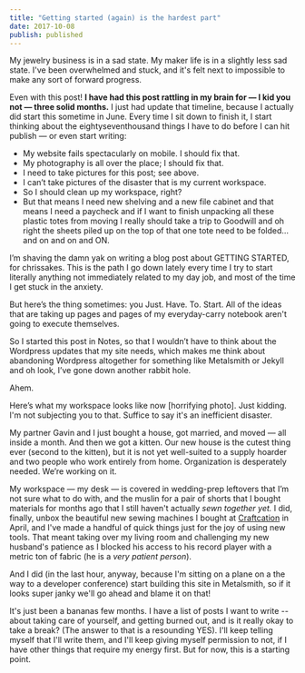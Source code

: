 ```yaml
---
title: "Getting started (again) is the hardest part"
date: 2017-10-08
publish: published
---
```


My jewelry business is in a sad state. My maker life is in a slightly less sad state. I've been overwhelmed and stuck, and it's felt next to impossible to make any sort of forward progress.

Even with this post! **I have had this post rattling in my brain for — I kid you not — three solid months.** I just had update that timeline, because I actually did start this sometime in June. Every time I sit down to finish it, I start thinking about the eightyseventhousand things I have to do before I can hit publish — or even start writing:

* My website fails spectacularly on mobile. I should fix that.
* My photography is all over the place; I should fix that.
* I need to take pictures for this post; see above.
* I can’t take pictures of the disaster that is my current workspace.
* So I should clean up my workspace, right?
* But that means I need new shelving and a new file cabinet and that means I need a paycheck and if I want to finish unpacking all these plastic totes from moving I really should take a trip to Goodwill and oh right the sheets piled up on the top of that one tote need to be folded…and on and on and ON.

I’m shaving the damn yak on writing a blog post about GETTING STARTED, for chrissakes. This is the path I go down lately every time I try to start literally anything not immediately related to my day job, and most of the time I get stuck in the anxiety.

But here’s the thing sometimes: you Just. Have. To. Start. All of the ideas that are taking up pages and pages of my everyday-carry notebook aren't going to execute themselves.

So I started this post in Notes, so that I wouldn’t have to think about the Wordpress updates that my site needs, which makes me think about abandoning Wordpress altogether for something like Metalsmith or Jekyll and oh look, I’ve gone down another rabbit hole.

Ahem.

Here’s what my workspace looks like now [horrifying photo]. Just kidding. I'm not subjecting you to that. Suffice to say it's an inefficient disaster.

My partner Gavin and I just bought a house, got married, and moved — all inside a month. And then we got a kitten. Our new house is the cutest thing ever (second to the kitten), but it is not yet well-suited to a supply hoarder and two people who work entirely from home. Organization is desperately needed. We’re working on it.

My workspace — my desk — is covered in wedding-prep leftovers that I’m not sure what to do with, and the muslin for a pair of shorts that I bought materials for months ago that I still haven't actually _sewn together yet._ I did, finally, unbox the beautiful new sewing machines I bought at [Craftcation](URL) in April, and I've made a handful of quick things just for the joy of using new tools. That meant taking over my living room and challenging my new husband's patience as I blocked his access to his record player with a metric ton of fabric (he is a _very patient person_).

And I did (in the last hour, anyway, because I'm sitting on a plane on a the way to a developer conference) start building this site in Metalsmith, so if it looks super janky we'll go ahead and blame it on that!

It's just been a bananas few months. I have a list of posts I want to write -- about taking care of yourself, and getting burned out, and is it really okay to take a break? (The answer to that is a resounding YES). I'll keep telling myself that I'll write them, and I'll keep giving myself permission to not, if I have other things that require my energy first. But for now, this is a starting point.
